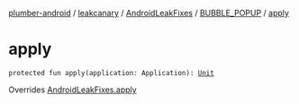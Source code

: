 [plumber-android](../../../index.md) / [leakcanary](../../index.md) / [AndroidLeakFixes](../index.md) / [BUBBLE_POPUP](index.md) / [apply](./apply.md)

# apply

`protected fun apply(application: Application): `[`Unit`](https://kotlinlang.org/api/latest/jvm/stdlib/kotlin/-unit/index.html)

Overrides [AndroidLeakFixes.apply](../apply.md)

